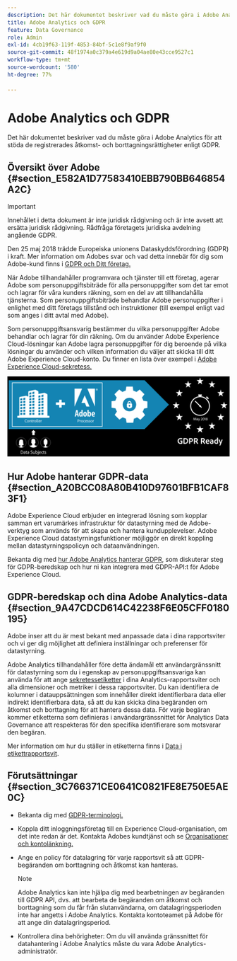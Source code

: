 ```yaml
---
description: Det här dokumentet beskriver vad du måste göra i Adobe Analytics för att stöda de registrerades åtkomst- och borttagningsrättigheter enligt GDPR.
title: Adobe Analytics och GDPR
feature: Data Governance
role: Admin
exl-id: 4cb19f63-119f-4853-84bf-5c1e8f9af9f0
source-git-commit: 48f1974a0c379a4e619d9a04ae80e43cce9527c1
workflow-type: tm+mt
source-wordcount: '580'
ht-degree: 77%

---
```


# Adobe Analytics och GDPR

Det här dokumentet beskriver vad du måste göra i Adobe Analytics för att stöda de registrerades åtkomst- och borttagningsrättigheter enligt GDPR.

## Översikt över Adobe {#section_E582A1D77583410EBB790BB646854A2C}

>[!IMPORTANT]
>
>Innehållet i detta dokument är inte juridisk rådgivning och är inte avsett att ersätta juridisk rådgivning. Rådfråga företagets juridiska avdelning angående GDPR.

Den 25 maj 2018 trädde Europeiska unionens Dataskyddsförordning (GDPR) i kraft. Mer information om Adobes svar och vad detta innebär för dig som Adobe-kund finns i [GDPR och Ditt företag.](https://www.adobe.com/se/privacy/general-data-protection-regulation.html)

När Adobe tillhandahåller programvara och tjänster till ett företag, agerar Adobe som personuppgiftsbiträde för alla personuppgifter som det tar emot och lagrar för våra kunders räkning, som en del av att tillhandahålla tjänsterna. Som personuppgiftsbiträde behandlar Adobe personuppgifter i enlighet med ditt företags tillstånd och instruktioner (till exempel enligt vad som anges i ditt avtal med Adobe).

Som personuppgiftsansvarig bestämmer du vilka personuppgifter Adobe behandlar och lagrar för din räkning. Om du använder Adobe Experience Cloud-lösningar kan Adobe lagra personuppgifter för dig beroende på vilka lösningar du använder och vilken information du väljer att skicka till ditt Adobe Experience Cloud-konto. Du finner en lista över exempel i [Adobe Experience Cloud-sekretess.](https://www.adobe.com/privacy/marketing-cloud.html#collect)

![](assets/privacy_ready.png)

## Hur Adobe hanterar GDPR-data {#section_A20BCC08A80B410D97601BFB1CAF83F1}

Adobe Experience Cloud erbjuder en integrerad lösning som kopplar samman ert varumärkes infrastruktur för datastyrning med de Adobe-verktyg som används för att skapa och hantera kundupplevelser. Adobe Experience Cloud datastyrningsfunktioner möjliggör en direkt koppling mellan datastyrningspolicyn och dataanvändningen.

Bekanta dig med [hur Adobe Analytics hanterar GDPR](https://www.adobe.com/data-analytics-cloud/analytics/general-data-protection-regulation.html), som diskuterar steg för GDPR-beredskap och hur ni kan integrera med GDPR-API:t för Adobe Experience Cloud.

## GDPR-beredskap och dina Adobe Analytics-data {#section_9A47CDCD614C42238F6E05CFF0180195}

Adobe inser att du är mest bekant med anpassade data i dina rapportsviter och vi ger dig möjlighet att definiera inställningar och preferenser för datastyrning.

Adobe Analytics tillhandahåller före detta ändamål ett användargränssnitt för datastyrning som du i egenskap av personuppgiftsansvariga kan använda för att ange [sekretessetiketter](/help/admin/admin/c-data-governance/data-labeling/gdpr-labels.md#data-governance-labels) i dina Analytics-rapportsviter och alla dimensioner och metriker i dessa rapportsviter. Du kan identifiera de kolumner i datauppsättningen som innehåller direkt identifierbara data eller indirekt identifierbara data, så att du kan skicka dina begäranden om åtkomst och borttagning för att hantera dessa data. För varje begäran kommer etiketterna som definieras i användargränssnittet för Analytics Data Governance att respekteras för den specifika identifierare som motsvarar den begäran.

Mer information om hur du ställer in etiketterna finns i [Data i etikettrapportsvit](/help/admin/admin/c-data-governance/data-labeling/gdpr-setup-reportsuite.md).

## Förutsättningar {#section_3C766371CE0641C0821FE8E750E5AE0C}

* Bekanta dig med [GDPR-terminologi.](/help/admin/c-data-governance/gdpr-terminology.md)
* Koppla ditt inloggningsföretag till en Experience Cloud-organisation, om det inte redan är det. Kontakta Adobes kundtjänst och se [Organisationer och kontolänkning.](https://experienceleague.adobe.com/docs/core-services/interface/manage-users-and-products/organizations.html?lang=sv-SE)
* Ange en policy för datalagring för varje rapportsvit så att GDPR-begäranden om borttagning och åtkomst kan hanteras.

  >[!NOTE]
  >
  >Adobe Analytics kan inte hjälpa dig med bearbetningen av begäranden till GDPR API, dvs. att bearbeta de begäranden om åtkomst och borttagning som du får från slutanvändarna, om datalagringsperioden inte har angetts i Adobe Analytics. Kontakta kontoteamet på Adobe för att ange din datalagringsperiod.

* Kontrollera dina behörigheter: Om du vill använda gränssnittet för datahantering i Adobe Analytics måste du vara Adobe Analytics-administratör.

